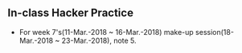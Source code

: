 
## In-class Hacker Practice
- For week 7's(11-Mar.-2018 ~ 16-Mar.-2018) make-up session(18-Mar.-2018 ~ 23-Mar.-2018), note 5.

